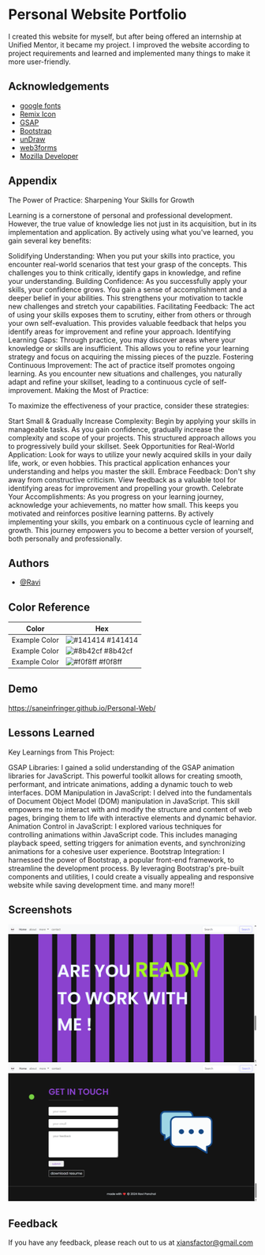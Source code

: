 
# Personal Website Portfolio

I created this website for myself, but after being offered an internship at Unified Mentor, it became my project. I improved the website according to project requirements and learned and implemented many things to make it more user-friendly.

## Acknowledgements

 - [google fonts](https://fonts.google.com/)
 - [Remix Icon](https://remixicon.com/)
 - [GSAP](https://gsap.com/)
 - [Bootstrap](https://getbootstrap.com/)
 - [unDraw](https://undraw.co/illustrations)
 - [web3forms](https://web3forms.com/)
 - [Mozilla Developer](https://developer.mozilla.org/en-US/docs/Web/SVG/Tutorial/Paths)


## Appendix

The Power of Practice: Sharpening Your Skills for Growth

Learning is a cornerstone of personal and professional development. However, the true value of knowledge lies not just in its acquisition, but in its implementation and application. By actively using what you've learned, you gain several key benefits:

Solidifying Understanding: When you put your skills into practice, you encounter real-world scenarios that test your grasp of the concepts. This challenges you to think critically, identify gaps in knowledge, and refine your understanding.
Building Confidence: As you successfully apply your skills, your confidence grows. You gain a sense of accomplishment and a deeper belief in your abilities. This strengthens your motivation to tackle new challenges and stretch your capabilities.
Facilitating Feedback: The act of using your skills exposes them to scrutiny, either from others or through your own self-evaluation. This provides valuable feedback that helps you identify areas for improvement and refine your approach.
Identifying Learning Gaps: Through practice, you may discover areas where your knowledge or skills are insufficient. This allows you to refine your learning strategy and focus on acquiring the missing pieces of the puzzle.
Fostering Continuous Improvement: The act of practice itself promotes ongoing learning. As you encounter new situations and challenges, you naturally adapt and refine your skillset, leading to a continuous cycle of self-improvement.
Making the Most of Practice:

To maximize the effectiveness of your practice, consider these strategies:

Start Small & Gradually Increase Complexity: Begin by applying your skills in manageable tasks. As you gain confidence, gradually increase the complexity and scope of your projects. This structured approach allows you to progressively build your skillset.
Seek Opportunities for Real-World Application: Look for ways to utilize your newly acquired skills in your daily life, work, or even hobbies. This practical application enhances your understanding and helps you master the skill.
Embrace Feedback: Don't shy away from constructive criticism. View feedback as a valuable tool for identifying areas for improvement and propelling your growth.
Celebrate Your Accomplishments: As you progress on your learning journey, acknowledge your achievements, no matter how small. This keeps you motivated and reinforces positive learning patterns.
By actively implementing your skills, you embark on a continuous cycle of learning and growth. This journey empowers you to become a better version of yourself, both personally and professionally.


## Authors

- [@Ravi](https://github.com/saneinfringer)

## Color Reference

| Color             | Hex                                                                |
| ----------------- | ------------------------------------------------------------------ |
| Example Color | ![#141414](https://via.placeholder.com/10/0a192f?text=+) #141414 |
| Example Color | ![#8b42cf](https://via.placeholder.com/10/f8f8f8?text=+) #8b42cf |
| Example Color | ![#f0f8ff](https://via.placeholder.com/10/00b48a?text=+) #f0f8ff |

## Demo

https://saneinfringer.github.io/Personal-Web/


## Lessons Learned

Key Learnings from This Project:

GSAP Libraries: I gained a solid understanding of the GSAP animation libraries for JavaScript. This powerful toolkit allows for creating smooth, performant, and intricate animations, adding a dynamic touch to web interfaces.
DOM Manipulation in JavaScript: I delved into the fundamentals of Document Object Model (DOM) manipulation in JavaScript. This skill empowers me to interact with and modify the structure and content of web pages, bringing them to life with interactive elements and dynamic behavior.
Animation Control in JavaScript: I explored various techniques for controlling animations within JavaScript code. This includes managing playback speed, setting triggers for animation events, and synchronizing animations for a cohesive user experience.
Bootstrap Integration: I harnessed the power of Bootstrap, a popular front-end framework, to streamline the development process. By leveraging Bootstrap's pre-built components and utilities, I could create a visually appealing and responsive website while saving development time.
and many more!!


## Screenshots

![App Screenshot](screenshots/Screenshot%20(2).png)
![App Screenshot](screenshots/Screenshot%20(3).png)


## Feedback

If you have any feedback, please reach out to us at xiansfactor@gmail.com

